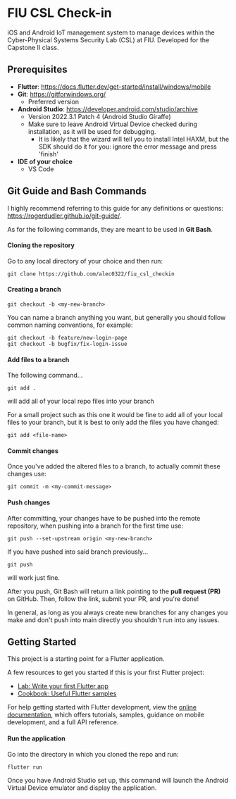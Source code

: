 # FIU CSL Check-in
iOS and Android IoT management system to manage devices within the Cyber-Physical Systems Security Lab (CSL) at FIU. Developed for the Capstone II class.

## Prerequisites 

- **Flutter**: https://docs.flutter.dev/get-started/install/windows/mobile
- **Git**: https://gitforwindows.org/
    - Preferred version
- **Android Studio**: https://developer.android.com/studio/archive 
    - Version 2022.3.1 Patch 4 (Android Studio Giraffe)
    - Make sure to leave Android Virtual Device checked during installation, as it will be used for debugging.
        - It is likely that the wizard will tell you to install Intel HAXM, but the SDK should do it for you: ignore the error message and press 'finish'
- **IDE of your choice**
    - VS Code

## Git Guide and Bash Commands

I highly recommend referring to this guide for any definitions or questions: https://rogerdudler.github.io/git-guide/.

As for the following commands, they are meant to be used in **Git Bash**.

#### Cloning the repository

Go to any local directory of your choice and then run:
```
git clone https://github.com/alec0322/fiu_csl_checkin
```

#### Creating a branch

```
git checkout -b <my-new-branch>
```
You can name a branch anything you want, but generally you should follow common naming conventions, for example:
```
git checkout -b feature/new-login-page
git checkout -b bugfix/fix-login-issue
```

#### Add files to a branch

The following command...
```
git add .
```
will add all of your local repo files into your branch

For a small project such as this one it would be fine to add all of your local files to your branch, but it is best to only add the files you have changed:
```
git add <file-name>
```

#### Commit changes

Once you've added the altered files to a branch, to actually commit these changes use:
```
git commit -m <my-commit-message>
```

#### Push changes

After committing, your changes have to be pushed into the remote repository, when pushing into a branch for the first time use:
```
git push --set-upstream origin <my-new-branch>
```
If you have pushed into said branch previously...
```
git push
```
will work just fine.

After you push, Git Bash will return a link pointing to the **pull request (PR)** on GitHub. Then, follow the link, submit your PR, and you're done!

In general, as long as you always create new branches for any changes you make and don't push into main directly you shouldn't run into any issues.

## Getting Started

This project is a starting point for a Flutter application.

A few resources to get you started if this is your first Flutter project:

- [Lab: Write your first Flutter app](https://docs.flutter.dev/get-started/codelab)
- [Cookbook: Useful Flutter samples](https://docs.flutter.dev/cookbook)

For help getting started with Flutter development, view the
[online documentation](https://docs.flutter.dev/), which offers tutorials,
samples, guidance on mobile development, and a full API reference.

#### Run the application

Go into the directory in which you cloned the repo and run:
```
flutter run
```
Once you have Android Studio set up, this command will launch the Android Virtual Device emulator and display the application.
